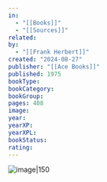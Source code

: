 ```yaml
---
in:
  - "[[Books]]"
  - "[[Sources]]"
related: 
by:
  - "[[Frank Herbert]]"
created: "2024-08-27"
publisher: "[[Ace Books]]"
published: 1975
bookType: 
bookCategory: 
bookGroup: 
pages: 408
image: 
year: 
yearXP: 
yearXPL: 
bookStatus: 
rating:
---
```


![image|150]()